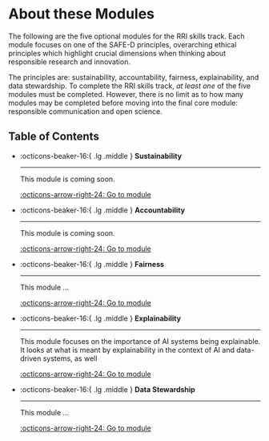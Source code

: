 # About these Modules
The following are the five optional modules for the RRI skills track. Each module focuses on one of the SAFE-D principles, overarching ethical principles which highlight crucial dimensions when thinking about responsible research and innovation.

The principles are: sustainability, accountability, fairness, explainability, and data stewardship. To complete the RRI skills track, *at least one* of the five modules must be completed. However, there is no limit as to how many modules may be completed before moving into the final core module: responsible communication and open science.

## Table of Contents

<div class="grid cards" markdown>

-   :octicons-beaker-16:{ .lg .middle } __Sustainability__

    ---

    This module is coming soon.

    [:octicons-arrow-right-24: Go to module](rri-201-index.md)

-   :octicons-beaker-16:{ .lg .middle } __Accountability__

    ---

    This module is coming soon.

    [:octicons-arrow-right-24: Go to module](rri-202-index.md)

-   :octicons-beaker-16:{ .lg .middle } __Fairness__

    ---

    This module ...

    [:octicons-arrow-right-24: Go to module](rri-203-index.md)

-   :octicons-beaker-16:{ .lg .middle } __Explainability__

    ---

    This module focuses on the importance of AI systems being explainable. It looks at what is meant by explainability in the context of AI and data-driven systems, as well

    [:octicons-arrow-right-24: Go to module](rri-204-index.md)

-   :octicons-beaker-16:{ .lg .middle } __Data Stewardship__

    ---

    This module ...

    [:octicons-arrow-right-24: Go to module](rri-205-index.md)

</div>